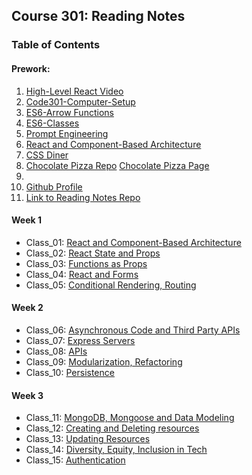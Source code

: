 ## Course 301: Reading Notes

### Table of Contents

#### Prework:

1. [High-Level React Video](react-video.md)
2. [Code301-Computer-Setup](code301-setup.md)
3. [ES6-Arrow Functions](https://github.com/StepheeGee/arrow-functions.git)
4. [ES6-Classes](https://replit.com/@StephieGera/Lab-ES6-Classes-SGJ#vehicles-with-classes.js)
5. [Prompt Engineering](https://chat.openai.com/share/35261d20-8eec-4183-a6dc-9642f2abbeab)
6. [React and Component-Based Architecture](class-01.md)
7. [CSS Diner](cssdiner301.png)
8. [Chocolate Pizza Repo](https://github.com/StepheeGee/chocolate-pizza.git) 
[Chocolate Pizza Page](https://stepheegee.github.io/chocolate-pizza/)
9.
10. [Github Profile](https://github.com/StepheeGee)
11. [Link to Reading Notes Repo](https://stepheegee.github.io/reading-notes/)

#### Week 1

* Class_01: [React and Component-Based Architecture](class-01.md)
* Class_02: [React State and Props](class-02.md)
* Class_03: [Functions as Props](class-03.md)
* Class_04: [React and Forms](class-04.md)
* Class_05: [Conditional Rendering, Routing](class-05.md)

#### Week 2

* Class_06: [Asynchronous Code and Third Party APIs](class-06.md)
* Class_07: [Express Servers](class-07.md)
* Class_08: [APIs](class-08.md)
* Class_09: [Modularization, Refactoring](class-09.md)
* Class_10: [Persistence](class-10.md)

#### Week 3

* Class_11: [MongoDB, Mongoose and Data Modeling](class-11.md)
* Class_12: [Creating and Deleting resources](class-12.md)
* Class_13: [Updating Resources](class-13.md)
* Class_14: [Diversity, Equity, Inclusion in Tech](class-14.md)
* Class_15: [Authentication](class-15.md)